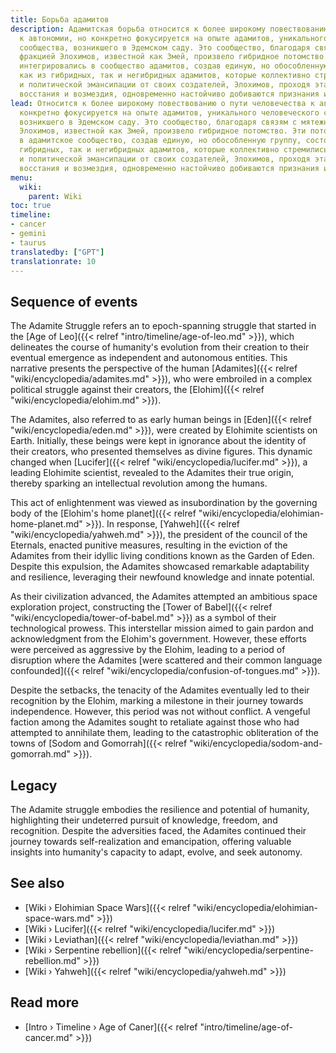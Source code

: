 ```yaml
---
title: Борьба адамитов
description: Адамитская борьба относится к более широкому повествованию о пути человечества
  к автономии, но конкретно фокусируется на опыте адамитов, уникального человеческого
  сообщества, возникшего в Эдемском саду. Это сообщество, благодаря связям с мятежной
  фракцией Элохимов, известной как Змей, произвело гибридное потомство. Эти потомки
  интегрировались в сообщество адамитов, создав единую, но обособленную группу, состоящую
  как из гибридных, так и негибридных адамитов, которые коллективно стремились к интеллектуальной
  и политической эмансипации от своих создателей, Элохимов, проходя этапы просветления,
  восстания и возмездия, одновременно настойчиво добиваются признания и независимости.
lead: Относится к более широкому повествованию о пути человечества к автономии, но
  конкретно фокусируется на опыте адамитов, уникального человеческого сообщества,
  возникшего в Эдемском саду. Это сообщество, благодаря связям с мятежной фракцией
  Элохимов, известной как Змей, произвело гибридное потомство. Эти потомки интегрировались
  в адамитское сообщество, создав единую, но обособленную группу, состоящую как из
  гибридных, так и негибридных адамитов, которые коллективно стремились к интеллектуальной
  и политической эмансипации от своих создателей, Элохимов, проходя этапы просветления,
  восстания и возмездия, одновременно настойчиво добиваются признания и независимости.
menu:
  wiki:
    parent: Wiki
toc: true
timeline:
- cancer
- gemini
- taurus
translatedby: ["GPT"]
translationrate: 10
---
```


## Sequence of events

The Adamite Struggle refers an to epoch-spanning struggle that started in the [Age of Leo]({{< relref "intro/timeline/age-of-leo.md" >}}), which delineates the course of humanity's evolution from their creation to their eventual emergence as independent and autonomous entities. This narrative presents the perspective of the human [Adamites]({{< relref "wiki/encyclopedia/adamites.md" >}}), who were embroiled in a complex political struggle against their creators, the [Elohim]({{< relref "wiki/encyclopedia/elohim.md" >}}).

The Adamites, also referred to as early human beings in [Eden]({{< relref "wiki/encyclopedia/eden.md" >}}), were created by Elohimite scientists on Earth. Initially, these beings were kept in ignorance about the identity of their creators, who presented themselves as divine figures. This dynamic changed when [Lucifer]({{< relref "wiki/encyclopedia/lucifer.md" >}}), a leading Elohimite scientist, revealed to the Adamites their true origin, thereby sparking an intellectual revolution among the humans.

This act of enlightenment was viewed as insubordination by the governing body of the [Elohim\'s home planet]({{< relref "wiki/encyclopedia/elohimian-home-planet.md" >}}). In response, [Yahweh]({{< relref "wiki/encyclopedia/yahweh.md" >}}), the president of the council of the Eternals, enacted punitive measures, resulting in the eviction of the Adamites from their idyllic living conditions known as the Garden of Eden. Despite this expulsion, the Adamites showcased remarkable adaptability and resilience, leveraging their newfound knowledge and innate potential.

As their civilization advanced, the Adamites attempted an ambitious space exploration project, constructing the [Tower of Babel]({{< relref "wiki/encyclopedia/tower-of-babel.md" >}}) as a symbol of their technological prowess. This interstellar mission aimed to gain pardon and acknowledgment from the Elohim's government. However, these efforts were perceived as aggressive by the Elohim, leading to a period of disruption where the Adamites [were scattered and their common language confounded]({{< relref "wiki/encyclopedia/confusion-of-tongues.md" >}}).

Despite the setbacks, the tenacity of the Adamites eventually led to their recognition by the Elohim, marking a milestone in their journey towards independence. However, this period was not without conflict. A vengeful faction among the Adamites sought to retaliate against those who had attempted to annihilate them, leading to the catastrophic obliteration of the towns of [Sodom and Gomorrah]({{< relref "wiki/encyclopedia/sodom-and-gomorrah.md" >}}).

## Legacy

The Adamite struggle embodies the resilience and potential of humanity, highlighting their undeterred pursuit of knowledge, freedom, and recognition. Despite the adversities faced, the Adamites continued their journey towards self-realization and emancipation, offering valuable insights into humanity's capacity to adapt, evolve, and seek autonomy.

## See also

- [Wiki › Elohimian Space Wars]({{< relref "wiki/encyclopedia/elohimian-space-wars.md" >}})
- [Wiki › Lucifer]({{< relref "wiki/encyclopedia/lucifer.md" >}})
- [Wiki › Leviathan]({{< relref "wiki/encyclopedia/leviathan.md" >}})
- [Wiki › Serpentine rebellion]({{< relref "wiki/encyclopedia/serpentine-rebellion.md" >}})
- [Wiki › Yahweh]({{< relref "wiki/encyclopedia/yahweh.md" >}})

## Read more

- [Intro › Timeline › Age of Caner]({{< relref "intro/timeline/age-of-cancer.md" >}})
